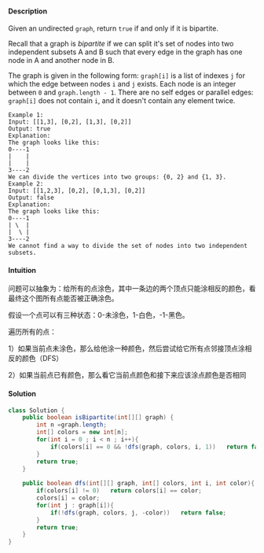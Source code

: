 #### Description

Given an undirected `graph`, return `true` if and only if it is bipartite.

Recall that a graph is *bipartite* if we can split it's set of nodes into two independent subsets A and B such that every edge in the graph has one node in A and another node in B.

The graph is given in the following form: `graph[i]` is a list of indexes `j` for which the edge between nodes `i` and `j` exists. Each node is an integer between `0` and `graph.length - 1`. There are no self edges or parallel edges: `graph[i]` does not contain `i`, and it doesn't contain any element twice.

```
Example 1:
Input: [[1,3], [0,2], [1,3], [0,2]]
Output: true
Explanation: 
The graph looks like this:
0----1
|    |
|    |
3----2
We can divide the vertices into two groups: {0, 2} and {1, 3}.
Example 2:
Input: [[1,2,3], [0,2], [0,1,3], [0,2]]
Output: false
Explanation: 
The graph looks like this:
0----1
| \  |
|  \ |
3----2
We cannot find a way to divide the set of nodes into two independent subsets.
```

#### Intuition

问题可以抽象为：给所有的点涂色，其中一条边的两个顶点只能涂相反的颜色，看最终这个图所有点能否被正确涂色。

假设一个点可以有三种状态：0-未涂色，1-白色，-1-黑色。

遍历所有的点：

1）如果当前点未涂色，那么给他涂一种颜色，然后尝试给它所有点邻接顶点涂相反的颜色（DFS）

2）如果当前点已有颜色，那么看它当前点颜色和接下来应该涂点颜色是否相同

#### Solution

```java
class Solution {
    public boolean isBipartite(int[][] graph) {
        int n =graph.length;
        int[] colors = new int[n];
        for(int i = 0 ; i < n ; i++){
            if(colors[i] == 0 && !dfs(graph, colors, i, 1))   return false;
        }
        return true;
    }
    
    public boolean dfs(int[][] graph, int[] colors, int i, int color){
        if(colors[i] != 0)   return colors[i] == color;
        colors[i] = color;
        for(int j : graph[i]){
            if(!dfs(graph, colors, j, -color))   return false;
        }
        return true;
    }
}
```

